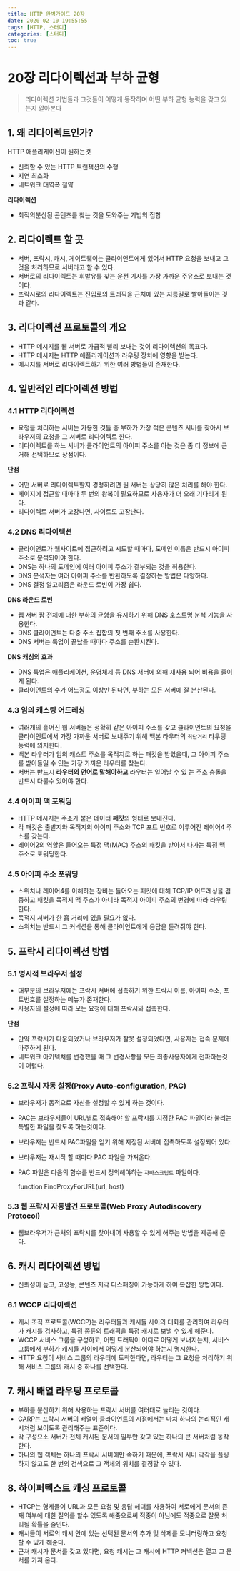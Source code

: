 ```yaml
---
title: HTTP 완벽가이드 20장
date: 2020-02-10 19:55:55
tags: [HTTP, 스터디]
categories: [스터디]
toc: true
---
```

# 20장 리다이렉션과 부하 균형

> 리다이렉션 기법들과 그것들이 어떻게 동작하며 어떤 부하 균형 능력을 갖고 있는지 알아본다

## 1. 왜 리다이렉트인가?

HTTP 애플리케이션이 원하는것

- 신뢰할 수 있는 HTTP 트랜잭션의 수행
- 지연 최소화
- 네트워크 대역폭 절약

**리다이렉션**

- 최적의분산된 콘텐츠를 찾는 것을 도와주는 기법의 집합

## 2. 리다이렉트 할 곳

- 서버, 프락시, 캐시, 게이트웨이는 클라이언트에게 있어서 HTTP 요청을 보내고 그것을 처리하므로 서버라고 할 수 있다.
- 서버로의 리다이렉트는 휘발유를 찾는 운전 기사를 가장 가까운 주유소로 보내는 것이다.
- 프락시로의 리다이렉트는 진입로의 트래픽을 근처에 있는 지름길로 빨아들이는 것과 같다.

## 3. 리다이렉션 프로토콜의 개요

- HTTP 메시지를 웹 서버로 가급적 빨리 보내는 것이 리다이렉션의 목표다.
- HTTP 메시지는 HTTP 애플리케이션과 라우팅 장치에 영향을 받는다.
- 메시지를 서버로 리다이렉트하기 위한 여러 방법들이 존재한다.

## 4. 일반적인 리다이렉션 방법

### 4.1 HTTP 리다이렉션

- 요청을 처리하는 서버는 가용한 것들 중 부하가 가장 적은 콘텐츠 서버를 찾아서 브라우저의 요청을 그 서버로 리다이렉트 한다.
- 리다이렉트를 하느 서버가 클라이언트의 아이피 주소를 아는 것은 좀 더 정보에 근거해 선택하므로 장점이다.

**단점**

- 어떤 서버로 리다이렉트할지 경정하려면 원 서버는 상당히 많은 처리를 해야 한다.
- 페이지에 접근할 때마다 두 번의 왕복이 필요하므로 사용자가 더 오래 기다리게 된다.
- 리다이렉트 서버가 고장나면, 사이트도 고장난다.

### 4.2 DNS 리다이렉션

- 클라이언트가 웹사이트에 접근하려고 시도할 때마다, 도메인 이름은 반드시 아이피 주소로 분석되어야 한다.
- DNS는 하나의 도메인에 여러 아이피 주소가 결부되는 것을 허용한다.
- DNS 분석자는 여러 아이피 주소를 반환하도록 결정하는 방법은 다양하다.
- DNS 결정 알고리즘은 라운드 로빈이 가장 쉽다.

**DNS 라운드 로빈**

- 웹 서버 팜 전체에 대한 부하의 균형을 유지하기 위해 DNS 호스트명 분석 기능을 사용한다.
- DNS 클라이언트는 다중 주소 집합의 첫 번째 주소를 사용한다.
- DNS 서버는 룩업이 끝났을 때마다 주소를 순환시킨다.

**DNS 캐싱의 효과**

- DNS 룩업은 애플리케이션, 운영체제 등 DNS 서버에 의해 재사용 되어 비용을 줄이게 된다.
- 클라이언트의 수가 어느정도 이상만 된다면, 부하는 모든 서버에 잘 분산된다.

### 4.3 임의 캐스팅 어드레싱

- 여러개의 흩어진 웹 서버들은 정확히 같은 아이피 주소를 갖고 클라이언트의 요청을 클라이언트에서 가장 가까운 서버로 보내주기 위해 백본 라우터의 `최단거리` 라우팅 능력에 의지한다.
- 백본 라우터가 임의 캐스트 주소를 목적지로 하는 패킷을 받았을때, 그 아이피 주소를 받아들일 수 잇는 가장 가까운 라우터를 찾는다.
- 서버는 반드시 **라우터의 언어로 말해야하고** 라우터는 일어날 수 있 는 주소 충돌을 반드시 다룰수 있어야 한다.

### 4.4 아이피 맥 포워딩

- HTTP 메시지는 주소가 붙은 데이터 **패킷**의 형태로 보내진다.
- 각 패킷은 출발지와 목적지의 아이피 주소와 TCP 포트 번호로 이루어진 레이어4 주소를 갖는다.
- 레이어2의 역할은 들어오는 특정 맥(MAC) 주소의 패킷을 받아서 나가는 특정 맥 주소로 포워딩한다.

### 4.5 아이피 주소 포워딩

- 스위치나 레이어4를 이해하는 장비는 들어오는 패킷에 대해 TCP/IP 어드레싱을 검증하고 패킷을 목적지 맥 주소가 아니라 목적지 아이피 주소의 변경에 따라 라우팅한다.
- 목적지 서버가 한 홉 거리에 있을 필요가 없다.
- 스위치는 반드시 그 커넥션을 통해 클라이언트에게 응답을 돌려줘야 한다.

## 5. 프락시 리다이렉션 방법

### 5.1 명시적 브라우저 설정

- 대부분의 브라우저에는 프락시 서버에 접촉하기 위한 프락시 이름, 아이피 주소, 포트번호를 설정하는 메뉴가 존재한다.
- 사용자의 설정에 따라 모든 요청에 대해 프락시와 접촉한다.

**단점**

- 만약 프락시가 다운되었거나 브라우저가 잘못 설정되었다면, 사용자는 접속 문제에 마주하게 된다.
- 네트워크 아키텍처를 변경했을 때 그 변경사항을 모든 최종사용자에게 전파하는것이 어렵다.

### 5.2 프락시 자동 설정(Proxy Auto-configuration, PAC)

- 브라우저가 동적으로 자신을 설정할 수 있게 하는 것이다.
- PAC는 브라우저들이 URL별로 접촉해야 할 프락시를 지정한 PAC 파일이라 불리는 특별한 파일을 찾도록 하는것이다.
- 브라우저는 반드시 PAC파일을 얻기 위해 지정된 서버에 접촉하도록 설정되어 있다.
- 브라우저는 재시작 할 때마다 PAC 파일을 가져온다.
- PAC 파일은 다음의 함수를 반드시 정의해야하는 `자바스크립트` 파일이다.

    function FindProxyForURL(url, host)

### 5.3 웹 프락시 자동발견 프로토콜(Web Proxy Autodiscovery Protocol)

- 웹브라우저가 근처의 프락시를 찾아내어 사용할 수 있게 해주는 방법을 제공해 준다.

## 6. 캐시 리다이렉션 방법

- 신뢰성이 높고, 고성능, 콘텐츠 지각 디스패칭이 가능하게 하여 복잡한 방법이다.

### 6.1 WCCP 리다이렉션

- 캐시 조직 프로토콜(WCCP)는 라우터들과 캐시들 사이의 대화를 관리하여 라우터가 캐시를 검사하고, 특정 종류의 트래픽을 특정 캐시로 보낼 수 있게 해준다.
- WCCP 서비스 그룹을 구성하고, 어떤 트래픽이 어디로 어떻게 보내지는지, 서비스 그룹에서 부하가 캐시들 사이에서 어떻게 분산되어야 하는지 명시한다.
- HTTP 요청이 서비스 그룹의 라우터에 도착한다면, 라우터는 그 요청을 처리하기 위해 서비스 그룹의 캐시 중 하나를 선택한다.

## 7. 캐시 배열 라우팅 프로토콜

- 부하를 분산하기 위해 사용하는 프락시 서버를 여러대로 늘리는 것이다.
- CARP는 프락시 서버의 배열이 클라이언트의 시점에서는 마치 하나의 논리적인 캐시처럼 보이도록 관리해주는 표준이다.
- 각 구성요소 서버가 전체 캐시된 문서의 일부만 갖고 있는 하나의 큰 서버처럼 동작한다.
- 하나의 웹 객체는 하나의 프락시 서버에만 속하기 때문에, 프락시 서버 각각을 폴링하지 않고도 한 번의 검색으로 그 객체의 위치를 결정할 수 있다.

## 8. 하이퍼텍스트 캐싱 프로토콜

- HTCP는 형제들이 URL과 모든 요청 및 응답 헤더를 사용하여 서로에게 문서의 존재 여부에 대한 질의를 할수 있도록 해줌으로써 적중이 아님에도 적중으로 잘못 처리될 확률을 줄인다.
- 캐시들이 서로의 캐시 안에 있는 선택된 문서의 추가 및 삭제를 모니터링하고 요청할 수 있게 해준다.
- 근처 캐시가 문서를 갖고 있다면, 요청 캐시는 그 캐시에 HTTP 커넥션은 열고 그 문서를 가져 온다.